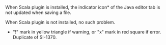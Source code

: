 When Scala plugin is installed, the indicator icon* of the Java editor tab is not updated when saving a file.

When Scala plugin is not installed, no such problem.

* "!" mark in yellow triangle if warning, or "x" mark in red square if error.
Duplicate of SI-1370.
